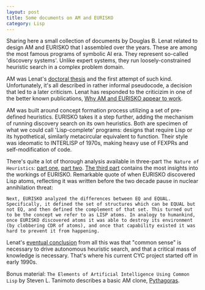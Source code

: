 ```yaml
---
layout: post
title: Some documents on AM and EURISKO
category: Lisp
---
```


Sharing here a small collection of documents by Douglas B. Lenat related to design AM and EURISKO that I assembled over the years. These are among the most famous programs of symbolic AI era. They represent so-called 'discovery systems'. Unlike expert systems, they run loosely-constrained heuristic search in a complex problem domain.

AM was Lenat's [doctoral thesis](docs/am-eurisko/a155378.pdf) and the first attempt of such kind. Unfortunately, it's all described in rather informal pseudocode, a decision that led to a later criticism. Lenat has responded to the criticizim in one of the better known publications, [Why AM and EURISKO appear to work](docs/am-eurisko/Why_AM_and_EURISKO_Appear_to_Work.pdf).

AM was built around concept formation process utilizing a set of pre-defined heuristics. EURISKO takes it a step further, adding the mechanism of running discovery search on its own heuristics. Both are specimen of what we could call 'Lisp-complete' programs: designs that require Lisp or its hypothetical, similarly metacircular equivalent to function. Their style was ideomatic to INTERLISP of 1970s, making heavy use of FEXPRs and self-modification of code.

There's quite a lot of thorough analysis available in three-part `The Nature of Heuristics`: [part one](docs/am-eurisko/Heuristics_I.pdf), [part two](docs/am-eurisko/Heuristics_II.pdf).  [The third part](docs/am-eurisko/Eurisko_Heuristics_III.pdf) contains the most insights into the workings of EURISKO. Remarkable quote of when EURISKO discovered Lisp atoms, reflecting it was written before the two decade pause in nuclear annihilation threat:

`Next, EURISKO analyzed the differences between EQ and EQUAL. Specifically, it defined the set of structures which can be EQUAL but not EQ, and then defined the complement of that set. This turned out to be the concept we refer to as LISP atoms. In analogy to humankind, once EURISKO discovered atoms it was able to destroy its environment (by clobbering CDR of atoms), and once that capability existed it was hard to prevent it from happening.`

Lenat's [eventual conclusion](docs/am-eurisko/On_the_thresholds_of_knowledge.pdf) from all this was that "common sense" is necessary to drive autonomous heuristic search, and that a critical mass of knowledge is necessary. That's where his current CYC project started off in early 1990s.

Bonus material: `The Elements of Artificial Intelligence Using Common Lisp` by Steven L. Tanimoto describes a basic AM clone, [Pythagoras](http://web.cecs.pdx.edu/~mperkows/CLASS_ROBOTICS/LISP/tanimoto/PYTHAG.CL). 
